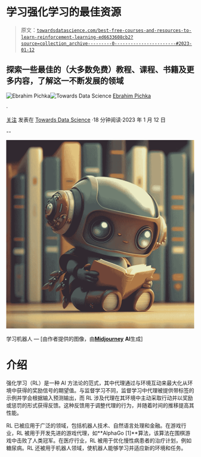 # 学习强化学习的最佳资源

> 原文：[`towardsdatascience.com/best-free-courses-and-resources-to-learn-reinforcement-learning-ed6633608cb2?source=collection_archive---------0-----------------------#2023-01-12`](https://towardsdatascience.com/best-free-courses-and-resources-to-learn-reinforcement-learning-ed6633608cb2?source=collection_archive---------0-----------------------#2023-01-12)

## 探索一些最佳的（大多数免费）教程、课程、书籍及更多内容，了解这一不断发展的领域

[](https://ebrahimpichka.medium.com/?source=post_page-----ed6633608cb2--------------------------------)![Ebrahim Pichka](https://ebrahimpichka.medium.com/?source=post_page-----ed6633608cb2--------------------------------)[](https://towardsdatascience.com/?source=post_page-----ed6633608cb2--------------------------------)![Towards Data Science](https://towardsdatascience.com/?source=post_page-----ed6633608cb2--------------------------------) [Ebrahim Pichka](https://ebrahimpichka.medium.com/?source=post_page-----ed6633608cb2--------------------------------)

·

[关注](https://medium.com/m/signin?actionUrl=https%3A%2F%2Fmedium.com%2F_%2Fsubscribe%2Fuser%2Fcf08d1e97a71&operation=register&redirect=https%3A%2F%2Ftowardsdatascience.com%2Fbest-free-courses-and-resources-to-learn-reinforcement-learning-ed6633608cb2&user=Ebrahim+Pichka&userId=cf08d1e97a71&source=post_page-cf08d1e97a71----ed6633608cb2---------------------post_header-----------) 发表在 [Towards Data Science](https://towardsdatascience.com/?source=post_page-----ed6633608cb2--------------------------------) ·18 分钟阅读·2023 年 1 月 12 日[](https://medium.com/m/signin?actionUrl=https%3A%2F%2Fmedium.com%2F_%2Fvote%2Ftowards-data-science%2Fed6633608cb2&operation=register&redirect=https%3A%2F%2Ftowardsdatascience.com%2Fbest-free-courses-and-resources-to-learn-reinforcement-learning-ed6633608cb2&user=Ebrahim+Pichka&userId=cf08d1e97a71&source=-----ed6633608cb2---------------------clap_footer-----------)

--

[](https://medium.com/m/signin?actionUrl=https%3A%2F%2Fmedium.com%2F_%2Fbookmark%2Fp%2Fed6633608cb2&operation=register&redirect=https%3A%2F%2Ftowardsdatascience.com%2Fbest-free-courses-and-resources-to-learn-reinforcement-learning-ed6633608cb2&source=-----ed6633608cb2---------------------bookmark_footer-----------)![](img/c3c16062645885f673f4c7437c3f51da.png)

学习机器人 — [由作者提供的图像，由[**Midjourney**](https://www.midjourney.com/) **AI**生成]

# 介绍

强化学习（RL）是一种 AI 方法论的范式，其中代理通过与环境互动来最大化从环境中获得的奖励信号的期望值。与监督学习不同，监督学习中代理被提供带标签的示例并学会根据输入预测输出，而 RL 涉及代理在其环境中主动采取行动并以奖励或惩罚的形式获得反馈。这种反馈用于调整代理的行为，并随着时间的推移提高其性能。

RL 已被应用于广泛的领域，包括机器人技术、自然语言处理和金融。在游戏行业，RL 被用于开发先进的游戏代理，如**AlphaGo [1]**算法，该算法在围棋游戏中击败了人类冠军。在医疗行业，RL 被用于优化慢性病患者的治疗计划，例如糖尿病。RL 还被用于机器人领域，使机器人能够学习并适应新的环境和任务。
